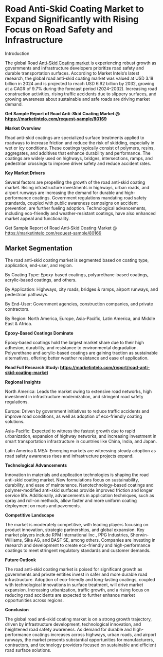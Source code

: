 # Road Anti-Skid Coating Market to Expand Significantly with Rising Focus on Road Safety and Infrastructure
Introduction

The global Road [Anti-Skid Coating market](https://marketintelo.com/report/road-anti-skid-coating-market) is experiencing robust growth as governments and infrastructure developers prioritize road safety and durable transportation surfaces. According to Market Intelo’s latest research, the global road anti-skid coating market was valued at USD 3.18 billion in 2024 and is projected to reach USD 6.92 billion by 2032, growing at a CAGR of 9.7% during the forecast period (2024–2032). Increasing road construction activities, rising traffic accidents due to slippery surfaces, and growing awareness about sustainable and safe roads are driving market demand.

**Get Sample Report of Road Anti-Skid Coating Market @ https://marketintelo.com/request-sample/80169**

**Market Overview**

Road anti-skid coatings are specialized surface treatments applied to roadways to increase friction and reduce the risk of skidding, especially in wet or icy conditions. These coatings typically consist of polymers, resins, aggregates, and additives that enhance durability and performance. The coatings are widely used on highways, bridges, intersections, ramps, and pedestrian crossings to improve driver safety and reduce accident rates.

**Key Market Drivers**

Several factors are propelling the growth of the road anti-skid coating market. Rising infrastructure investments in highways, urban roads, and airport runways are increasing the demand for durable and high-performance coatings. Government regulations mandating road safety standards, coupled with public awareness campaigns on accident prevention, are further fueling adoption. Technological advancements, including eco-friendly and weather-resistant coatings, have also enhanced market appeal and functionality.

Get Sample Report of Road Anti-Skid Coating Market @ https://marketintelo.com/request-sample/80169

## Market Segmentation

The road anti-skid coating market is segmented based on coating type, application, end-user, and region.

By Coating Type: Epoxy-based coatings, polyurethane-based coatings, acrylic-based coatings, and others.

By Application: Highways, city roads, bridges & ramps, airport runways, and pedestrian pathways.

By End-User: Government agencies, construction companies, and private contractors.

By Region: North America, Europe, Asia-Pacific, Latin America, and Middle East & Africa.

**Epoxy-Based Coatings Dominate**

Epoxy-based coatings hold the largest market share due to their high adhesion, durability, and resistance to environmental degradation. Polyurethane and acrylic-based coatings are gaining traction as sustainable alternatives, offering better weather resistance and ease of application.

**Read Full Research Study: https://marketintelo.com/report/road-anti-skid-coating-market**

**Regional Insights**

North America: Leads the market owing to extensive road networks, high investment in infrastructure modernization, and stringent road safety regulations.

Europe: Driven by government initiatives to reduce traffic accidents and improve road conditions, as well as adoption of eco-friendly coating solutions.

Asia-Pacific: Expected to witness the fastest growth due to rapid urbanization, expansion of highway networks, and increasing investment in smart transportation infrastructure in countries like China, India, and Japan.

Latin America & MEA: Emerging markets are witnessing steady adoption as road safety awareness rises and infrastructure projects expand.

**Technological Advancements**

Innovation in materials and application technologies is shaping the road anti-skid coating market. New formulations focus on sustainability, durability, and ease of maintenance. Nanotechnology-based coatings and polymer-modified anti-skid surfaces provide improved friction and longer service life. Additionally, advancements in application techniques, such as spray and roll-on methods, allow faster and more uniform coating deployment on roads and pavements.

**Competitive Landscape**

The market is moderately competitive, with leading players focusing on product innovation, strategic partnerships, and global expansion. Key market players include RPM International Inc., PPG Industries, Sherwin-Williams, Sika AG, and BASF SE, among others. Companies are investing in research and development to create eco-friendly and high-performance coatings to meet stringent regulatory standards and customer demands.

**Future Outlook**

The road anti-skid coating market is poised for significant growth as governments and private entities invest in safer and more durable road infrastructure. Adoption of eco-friendly and long-lasting coatings, coupled with technological innovations in surface treatment, will drive market expansion. Increasing urbanization, traffic growth, and a rising focus on reducing road accidents are expected to further enhance market opportunities across regions.

**Conclusion**

The global road anti-skid coating market is on a strong growth trajectory, driven by infrastructure development, technological innovation, and heightened road safety awareness. As demand for durable and high-performance coatings increases across highways, urban roads, and airport runways, the market presents substantial opportunities for manufacturers, contractors, and technology providers focused on sustainable and efficient road surface solutions.
